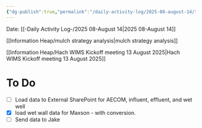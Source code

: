 ```yaml
---
{"dg-publish":true,"permalink":"/daily-activity-log/2025-08-august-14/","noteIcon":"","created":"2025-08-14T08:48:50.430-05:00"}
---
```


Date: [[-Daily Activity Log-/2025 08-August 14\|2025 08-August 14]]

[[Information Heap/mulch strategy analysis\|mulch strategy analysis]]

[[Information Heap/Hach WIMS Kickoff meeting 13 August 2025\|Hach WIMS Kickoff meeting 13 August 2025]]

# To Do
- [ ] Load data to External SharePoint for AECOM, influent, effluent, and wet well
- [x] load wet wall data for Maxson - with conversion.
- [ ] Send data to Jake 